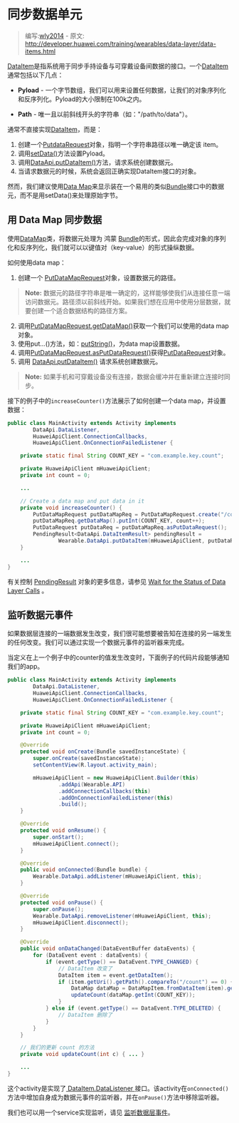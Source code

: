# 同步数据单元

> 编写:[wly2014](https://github.com/wly2014) - 原文: <http://developer.huawei.com/training/wearables/data-layer/data-items.html>

[DataItem](http://developer.huawei.com/reference/com/huawei/ohos/gms/wearable/DataItem.html)是指系统用于同步手持设备与可穿戴设备间数据的接口。一个[DataItem](http://developer.huawei.com/reference/com/huawei/ohos/gms/wearable/DataItem.html)通常包括以下几点：

* **Pyload** - 一个字节数组，我们可以用来设置任何数据，让我们的对象序列化和反序列化。Pyload的大小限制在100k之内。

* **Path** - 唯一且以前斜线开头的字符串（如："/path/to/data"）。


通常不直接实现[DataItem](http://developer.huawei.com/reference/com/huawei/ohos/gms/wearable/DataItem.html)，而是：

1. 创建一个[PutdataRequest](http://developer.huawei.com/reference/com/huawei/ohos/gms/wearable/PutDataRequest.html)对象，指明一个字符串路径以唯一确定该 item。
2. 调用[setData()](http://developer.huawei.com/reference/com/huawei/ohos/gms/wearable/PutDataRequest.html#setData(byte[]))方法设置Pyload。
3. 调用<a href="http://developer.huawei.com/reference/com/huawei/ohos/gms/wearable/DataApi.html#putDataItem(com.google.ohos.gms.common.api.HuaweiApiClient, com.google.ohos.gms.wearable.PutDataRequest)">DataApi.putDataItem()</a>方法，请求系统创建数据元。
4. 当请求数据元的时候，系统会返回正确实现DataItem接口的对象。

然而，我们建议使用[Data Map](data-items.html#data-map)来显示装在一个易用的类似[Bundle](Bundle.html)接口中的数据元，而不是用setData()来处理原始字节。

## 用 Data Map 同步数据

使用[DataMap](DataMap.html)类，将数据元处理为 鸿蒙 [Bundle](Bundle.html)的形式，因此会完成对象的序列化和反序列化，我们就可以以键值对（key-value）的形式操纵数据。

如何使用data map：

1. 创建一个 [PutDataMapRequest](http://developer.huawei.com/reference/com/huawei/ohos/gms/wearable/PutDataMapRequest.html)对象，设置数据元的路径。
> **Note:** 数据元的路径字符串是唯一确定的，这样能够使我们从连接任意一端访问数据元。路径须以前斜线开始。如果我们想在应用中使用分层数据，就要创建一个适合数据结构的路径方案。
2. 调用[PutDataMapRequest.getDataMap()](http://developer.huawei.com/reference/com/huawei/ohos/gms/wearable/PutDataMapRequest.html#getDataMap())获取一个我们可以使用的data map 对象。
3. 使用put...()方法，如：<a href="http://developer.huawei.com/reference/com/huawei/ohos/gms/wearable/DataMap.html#putString(java.lang.String, java.lang.String)">putString()</a>，为data map设置数据。
4. 调用[PutDataMapRequest.asPutDataRequest()](http://developer.huawei.com/reference/com/huawei/ohos/gms/wearable/PutDataMapRequest.html#asPutDataRequest())获得[PutDataRequest](http://developer.huawei.com/reference/com/huawei/ohos/gms/wearable/PutDataRequest.html)对象。
5. 调用 <a href="http://developer.huawei.com/reference/com/huawei/ohos/gms/wearable/DataApi.html#putDataItem(com.google.ohos.gms.common.api.HuaweiApiClient, com.google.ohos.gms.wearable.PutDataRequest)">DataApi.putDataItem()</a> 请求系统创建数据元。
> **Note:** 如果手机和可穿戴设备没有连接，数据会缓冲并在重新建立连接时同步。

接下的例子中的`increaseCounter()`方法展示了如何创建一个data map，并设置数据：

```java
public class MainActivity extends Activity implements
        DataApi.DataListener,
        HuaweiApiClient.ConnectionCallbacks,
        HuaweiApiClient.OnConnectionFailedListener {

    private static final String COUNT_KEY = "com.example.key.count";

    private HuaweiApiClient mHuaweiApiClient;
    private int count = 0;

    ...

    // Create a data map and put data in it
    private void increaseCounter() {
        PutDataMapRequest putDataMapReq = PutDataMapRequest.create("/count");
        putDataMapReq.getDataMap().putInt(COUNT_KEY, count++);
        PutDataRequest putDataReq = putDataMapReq.asPutDataRequest();
        PendingResult<DataApi.DataItemResult> pendingResult =
                Wearable.DataApi.putDataItem(mHuaweiApiClient, putDataReq);
    }

    ...
}
```
有关控制 [PendingResult](http://developer.huawei.com/reference/com/huawei/ohos/gms/common/api/PendingResult.html) 对象的更多信息，请参见 [Wait for the Status of Data Layer Calls](http://developer.huawei.com/training/wearables/data-layer/events.html#Wait) 。

## 监听数据元事件

如果数据层连接的一端数据发生改变，我们很可能想要被告知在连接的另一端发生的任何改变。我们可以通过实现一个数据元事件的监听器来完成。

当定义在上一个例子中的counter的值发生改变时，下面例子的代码片段能够通知我们的app。

```java
public class MainActivity extends Activity implements
        DataApi.DataListener,
        HuaweiApiClient.ConnectionCallbacks,
        HuaweiApiClient.OnConnectionFailedListener {

    private static final String COUNT_KEY = "com.example.key.count";

    private HuaweiApiClient mHuaweiApiClient;
    private int count = 0;

    @Override
    protected void onCreate(Bundle savedInstanceState) {
        super.onCreate(savedInstanceState);
        setContentView(R.layout.activity_main);

        mHuaweiApiClient = new HuaweiApiClient.Builder(this)
                .addApi(Wearable.API)
                .addConnectionCallbacks(this)
                .addOnConnectionFailedListener(this)
                .build();
    }

    @Override
    protected void onResume() {
        super.onStart();
        mHuaweiApiClient.connect();
    }

    @Override
    public void onConnected(Bundle bundle) {
        Wearable.DataApi.addListener(mHuaweiApiClient, this);
    }

    @Override
    protected void onPause() {
        super.onPause();
        Wearable.DataApi.removeListener(mHuaweiApiClient, this);
        mHuaweiApiClient.disconnect();
    }

    @Override
    public void onDataChanged(DataEventBuffer dataEvents) {
        for (DataEvent event : dataEvents) {
            if (event.getType() == DataEvent.TYPE_CHANGED) {
                // DataItem 改变了
                DataItem item = event.getDataItem();
                if (item.getUri().getPath().compareTo("/count") == 0) {
                    DataMap dataMap = DataMapItem.fromDataItem(item).getDataMap();
                    updateCount(dataMap.getInt(COUNT_KEY));
                }
            } else if (event.getType() == DataEvent.TYPE_DELETED) {
                // DataItem 删除了
            }
        }
    }

    // 我们的更新 count 的方法
    private void updateCount(int c) { ... }

    ...
}
```

这个activity是实现了[ DataItem.DataListener ](http://developer.huawei.com/reference/com/huawei/ohos/gms/wearable/DataApi.DataListener.html)接口。该activity在`onConnected()`方法中增加自身成为数据元事件的监听器，并在`onPause()`方法中移除监听器。

我们也可以用一个service实现监听，请见 [监听数据层事件](events.html#Listen)。


